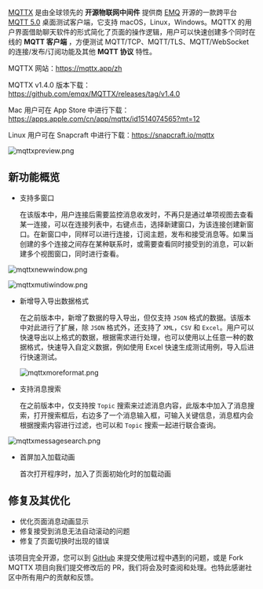 [MQTTX](https://mqttx.app/zh) 是由全球领先的 **开源物联网中间件** 提供商 [EMQ](https://www.emqx.com/zh) 开源的一款跨平台 [MQTT 5.0](https://www.emqx.com/zh/mqtt/mqtt5) 桌面测试客户端，它支持 macOS，Linux，Windows。MQTTX 的用户界面借助聊天软件的形式简化了页面的操作逻辑，用户可以快速创建多个同时在线的 **MQTT 客户端** ，方便测试 MQTT/TCP、MQTT/TLS、MQTT/WebSocket  的连接/发布/订阅功能及其他 **MQTT 协议** 特性。

MQTTX 网站：https://mqttx.app/zh

MQTTX v1.4.0 版本下载：https://github.com/emqx/MQTTX/releases/tag/v1.4.0

Mac 用户可在 App Store 中进行下载：https://apps.apple.com/cn/app/mqttx/id1514074565?mt=12

Linux 用户可在 Snapcraft 中进行下载：https://snapcraft.io/mqttx

![mqttxpreview.png](https://assets.emqx.com/images/8e995e772783202b5c5b50dc4799f800.png)

## 新功能概览

- 支持多窗口

  在该版本中，用户连接后需要监控消息收发时，不再只是通过单项视图去查看某一连接，可以在连接列表中，右键点击，选择新建窗口，为该连接创建新窗口。在新窗口中，同样可以进行连接，订阅主题，发布和接受消息等。如果当创建的多个连接之间存在某种联系时，或需要查看同时接受到的消息，可以新建多个视图窗口，同时进行查看。

![mqttxnewwindow.png](https://assets.emqx.com/images/c584749b8daf7c25d864740532ea4eaa.png)

![mqttxmutiwindow.png](https://assets.emqx.com/images/35209fb06c4bff335e6c49faaec14094.png)

- 新增导入导出数据格式

  在之前版本中，新增了数据的导入导出，但仅支持 `JSON` 格式的数据。该版本中对此进行了扩展，除 `JSON` 格式外，还支持了 `XML`，`CSV` 和 `Excel`。用户可以快速导出以上格式的数据，根据需求进行处理，也可以使用以上任意一种的数据格式，快速导入自定义数据，例如使用 Excel 快速生成测试用例，导入后进行快速测试。

  ![mqttxmoreformat.png](https://assets.emqx.com/images/ec94622bdd335b84041eaebcbf578657.png)

- 支持消息搜索

  在之前版本中，仅支持按 `Topic` 搜索来过滤消息内容，此版本中加入了消息搜索，打开搜索框后，右边多了一个消息输入框，可输入关键信息，消息框内会根据搜索内容进行过滤，也可以和 `Topic` 搜索一起进行联合查询。

![mqttxmessagesearch.png](https://assets.emqx.com/images/8b0c9c5625481449bc7ee4477e2a740f.png)

- 首屏加入加载动画

  首次打开程序时，加入了页面初始化时的加载动画

## 修复及其优化

- 优化页面消息动画显示
- 修复接受到消息无法自动滚动的问题
- 修复了页面切换时出现的错误

该项目完全开源，您可以到 [GitHub](https://github.com/emqx/MQTTX/issues?q=is%3Aissue+is%3Aopen+sort%3Aupdated-desc) 来提交使用过程中遇到的问题，或是 Fork MQTTX 项目向我们提交修改后的 PR，我们将会及时查阅和处理。也特此感谢社区中所有用户的贡献和反馈。
